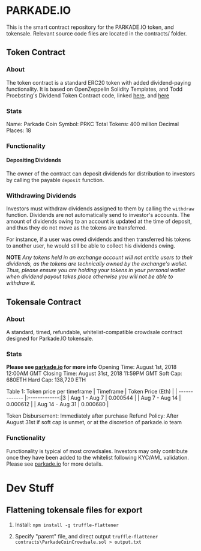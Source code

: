 # PARKADE.IO

This is the smart contract repository for the PARKADE.IO token, and tokensale. Relevant source code files are located in the contracts/ folder.

## Token Contract

### About
The token contract is a standard ERC20 token with added dividend-paying functionality. It is based on OpenZeppelin Solidity Templates, and Todd Proebsting's Dividend Token Contract code, linked [here](https://programtheblockchain.com/posts/2018/02/07/writing-a-simple-dividend-token-contract/), and [here](https://programtheblockchain.com/posts/2018/02/13/writing-a-robust-dividend-token-contract/)

### Stats
Name: Parkade Coin
Symbol: PRKC
Total Tokens: 400 million
Decimal Places: 18

### Functionality

#### Depositing Dividends
The owner of the contract can deposit dividends for distribution to investors by calling the payable `deposit` function.

### Withdrawing Dividends
Investors must withdraw dividends assigned to them by calling the `withdraw` function. Dividends are not automatically send to investor's accounts. The amount of dividends owing to an account is updated at the time of deposit, and thus they do not move as the tokens are transferred. 

For instance, if a user was owed dividends and then transferred his tokens to another user, he would still be able to collect his dividends owing.

**NOTE** _Any tokens held in an exchange account will not entitle users to their dividends, as the tokens are technically owned by the exchange's wallet. Thus, please ensure you are holding your tokens in your personal wallet when dividend payout takes place otherwise you will not be able to withdraw it._

## Tokensale Contract

### About
A standard, timed, refundable, whitelist-compatible crowdsale contract designed for Parkade.IO tokensale.

### Stats
**Please see [parkade.io](http://www.parkade.io) for more info**
Opening Time: August 1st, 2018 12:00AM GMT
Closing Time: August 31st, 2018 11:59PM GMT
Soft Cap: 680ETH
Hard Cap: 138,720 ETH

Table 1: Token price per timeframe
| Timeframe     | Token Price (Eth) |
| ------------- |:-------------:|3
| Aug 1 - Aug 7   | 0.000544    |
| Aug 7 - Aug 14  | 0.000612    |
| Aug 14 - Aug 31 | 0.000680    |

Token Disbursement: Immediately after purchase
Refund Policy: After August 31st if soft cap is unmet, or at the discretion of parkade.io team

### Functionality
Functionality is typical of most crowdsales. Investors may only contribute once they have been added to the whitelist following KYC/AML validation. Please see [parkade.io](http://www.parkade.io) for more details.

# Dev Stuff
## Flattening tokensale files for export
1. Install:
``` npm install -g truffle-flattener ```

2. Specify "parent" file, and direct output
``` truffle-flattener contracts\ParkadeCoinCrowdsale.sol > output.txt ```
